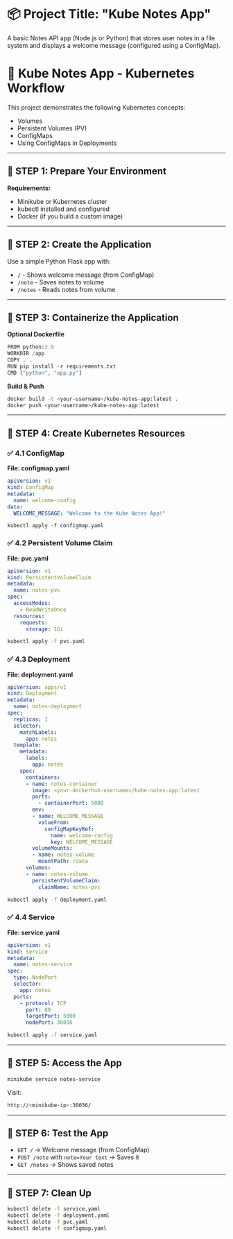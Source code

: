 # 📦 Project Title: "Kube Notes App"

A basic Notes API app (Node.js or Python) that stores user notes in a file system and displays a welcome message (configured using a ConfigMap).

# 🧭 Kube Notes App - Kubernetes Workflow

This project demonstrates the following Kubernetes concepts:
- Volumes
- Persistent Volumes (PV)
- ConfigMaps
- Using ConfigMaps in Deployments

---

## 🔹 STEP 1: Prepare Your Environment

**Requirements:**
- Minikube or Kubernetes cluster
- kubectl installed and configured
- Docker (if you build a custom image)

---

## 🔹 STEP 2: Create the Application

Use a simple Python Flask app with:
- `/` - Shows welcome message (from ConfigMap)
- `/note` - Saves notes to volume
- `/notes` - Reads notes from volume

---

## 🔹 STEP 3: Containerize the Application

**Optional Dockerfile**

```python
FROM python:3.9
WORKDIR /app
COPY . .
RUN pip install -r requirements.txt
CMD ["python", "app.py"]
```

**Build & Push**

```bash
docker build -t <your-username>/kube-notes-app:latest .
docker push <your-username>/kube-notes-app:latest
```

---

## 🔹 STEP 4: Create Kubernetes Resources

### ✅ 4.1 ConfigMap

**File: configmap.yaml**
```yaml
apiVersion: v1
kind: ConfigMap
metadata:
  name: welcome-config
data:
  WELCOME_MESSAGE: "Welcome to the Kube Notes App!"
```

```
kubectl apply -f configmap.yaml
```

### ✅ 4.2 Persistent Volume Claim

**File: pvc.yaml**
```yaml
apiVersion: v1
kind: PersistentVolumeClaim
metadata:
  name: notes-pvc
spec:
  accessModes:
    - ReadWriteOnce
  resources:
    requests:
      storage: 1Gi
```

```bash
kubectl apply -f pvc.yaml
```

### ✅ 4.3 Deployment

**File: deployment.yaml**
```yaml
apiVersion: apps/v1
kind: Deployment
metadata:
  name: notes-deployment
spec:
  replicas: 1
  selector:
    matchLabels:
      app: notes
  template:
    metadata:
      labels:
        app: notes
    spec:
      containers:
      - name: notes-container
        image: <your-dockerhub-username>/kube-notes-app:latest
        ports:
          - containerPort: 5000
        env:
        - name: WELCOME_MESSAGE
          valueFrom:
            configMapKeyRef:
              name: welcome-config
              key: WELCOME_MESSAGE
        volumeMounts:
        - name: notes-volume
          mountPath: /data
      volumes:
      - name: notes-volume
        persistentVolumeClaim:
          claimName: notes-pvc
```

```bash
kubectl apply -f deployment.yaml
```

### ✅ 4.4 Service

**File: service.yaml**
```yaml
apiVersion: v1
kind: Service
metadata:
  name: notes-service
spec:
  type: NodePort
  selector:
    app: notes
  ports:
    - protocol: TCP
      port: 80
      targetPort: 5000
      nodePort: 30036
```

```bash
kubectl apply -f service.yaml
```

---

## 🔹 STEP 5: Access the App

```bash
minikube service notes-service
```

Visit:
```bash
http://<minikube-ip>:30036/
```

---

## 🔹 STEP 6: Test the App

- `GET /` → Welcome message (from ConfigMap)
- `POST /note` with `note=Your text` → Saves it
- `GET /notes` → Shows saved notes

---

## 🔹 STEP 7: Clean Up

```bash
kubectl delete -f service.yaml
kubectl delete -f deployment.yaml
kubectl delete -f pvc.yaml
kubectl delete -f configmap.yaml
```